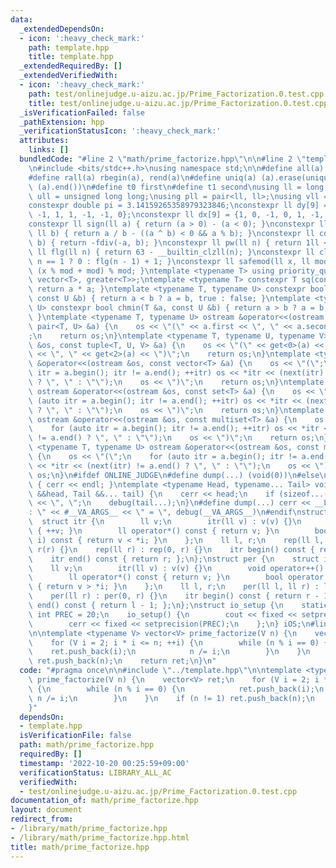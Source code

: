 ```yaml
---
data:
  _extendedDependsOn:
  - icon: ':heavy_check_mark:'
    path: template.hpp
    title: template.hpp
  _extendedRequiredBy: []
  _extendedVerifiedWith:
  - icon: ':heavy_check_mark:'
    path: test/onlinejudge.u-aizu.ac.jp/Prime_Factorization.0.test.cpp
    title: test/onlinejudge.u-aizu.ac.jp/Prime_Factorization.0.test.cpp
  _isVerificationFailed: false
  _pathExtension: hpp
  _verificationStatusIcon: ':heavy_check_mark:'
  attributes:
    links: []
  bundledCode: "#line 2 \"math/prime_factorize.hpp\"\n\n#line 2 \"template.hpp\"\n\
    \n#include <bits/stdc++.h>\nusing namespace std;\n\n#define all(a) begin(a), end(a)\n\
    #define rall(a) rbegin(a), rend(a)\n#define uniq(a) (a).erase(unique(all(a)),\
    \ (a).end())\n#define t0 first\n#define t1 second\nusing ll = long long;\nusing\
    \ ull = unsigned long long;\nusing pll = pair<ll, ll>;\nusing vll = vector<ll>;\n\
    constexpr double pi = 3.14159265358979323846;\nconstexpr ll dy[9] = {0, 1, 0,\
    \ -1, 1, 1, -1, -1, 0};\nconstexpr ll dx[9] = {1, 0, -1, 0, 1, -1, -1, 1, 0};\n\
    constexpr ll sign(ll a) { return (a > 0) - (a < 0); }\nconstexpr ll fdiv(ll a,\
    \ ll b) { return a / b - ((a ^ b) < 0 && a % b); }\nconstexpr ll cdiv(ll a, ll\
    \ b) { return -fdiv(-a, b); }\nconstexpr ll pw(ll n) { return 1ll << n; }\nconstexpr\
    \ ll flg(ll n) { return 63 - __builtin_clzll(n); }\nconstexpr ll clg(ll n) { return\
    \ n == 1 ? 0 : flg(n - 1) + 1; }\nconstexpr ll safemod(ll x, ll mod) { return\
    \ (x % mod + mod) % mod; }\ntemplate <typename T> using priority_queue_rev = priority_queue<T,\
    \ vector<T>, greater<T>>;\ntemplate <typename T> constexpr T sq(const T &a) {\
    \ return a * a; }\ntemplate <typename T, typename U> constexpr bool chmax(T &a,\
    \ const U &b) { return a < b ? a = b, true : false; }\ntemplate <typename T, typename\
    \ U> constexpr bool chmin(T &a, const U &b) { return a > b ? a = b, true : false;\
    \ }\ntemplate <typename T, typename U> ostream &operator<<(ostream &os, const\
    \ pair<T, U> &a) {\n    os << \"(\" << a.first << \", \" << a.second << \")\"\
    ;\n    return os;\n}\ntemplate <typename T, typename U, typename V> ostream &operator<<(ostream\
    \ &os, const tuple<T, U, V> &a) {\n    os << \"(\" << get<0>(a) << \", \" << get<1>(a)\
    \ << \", \" << get<2>(a) << \")\";\n    return os;\n}\ntemplate <typename T> ostream\
    \ &operator<<(ostream &os, const vector<T> &a) {\n    os << \"(\";\n    for (auto\
    \ itr = a.begin(); itr != a.end(); ++itr) os << *itr << (next(itr) != a.end()\
    \ ? \", \" : \"\");\n    os << \")\";\n    return os;\n}\ntemplate <typename T>\
    \ ostream &operator<<(ostream &os, const set<T> &a) {\n    os << \"(\";\n    for\
    \ (auto itr = a.begin(); itr != a.end(); ++itr) os << *itr << (next(itr) != a.end()\
    \ ? \", \" : \"\");\n    os << \")\";\n    return os;\n}\ntemplate <typename T>\
    \ ostream &operator<<(ostream &os, const multiset<T> &a) {\n    os << \"(\";\n\
    \    for (auto itr = a.begin(); itr != a.end(); ++itr) os << *itr << (next(itr)\
    \ != a.end() ? \", \" : \"\");\n    os << \")\";\n    return os;\n}\ntemplate\
    \ <typename T, typename U> ostream &operator<<(ostream &os, const map<T, U> &a)\
    \ {\n    os << \"(\";\n    for (auto itr = a.begin(); itr != a.end(); ++itr) os\
    \ << *itr << (next(itr) != a.end() ? \", \" : \"\");\n    os << \")\";\n    return\
    \ os;\n}\n#ifdef ONLINE_JUDGE\n#define dump(...) (void(0))\n#else\nvoid debug()\
    \ { cerr << endl; }\ntemplate <typename Head, typename... Tail> void debug(Head\
    \ &&head, Tail &&... tail) {\n    cerr << head;\n    if (sizeof...(Tail)) cerr\
    \ << \", \";\n    debug(tail...);\n}\n#define dump(...) cerr << __LINE__ << \"\
    : \" << #__VA_ARGS__ << \" = \", debug(__VA_ARGS__)\n#endif\nstruct rep {\n  \
    \  struct itr {\n        ll v;\n        itr(ll v) : v(v) {}\n        void operator++()\
    \ { ++v; }\n        ll operator*() const { return v; }\n        bool operator!=(itr\
    \ i) const { return v < *i; }\n    };\n    ll l, r;\n    rep(ll l, ll r) : l(l),\
    \ r(r) {}\n    rep(ll r) : rep(0, r) {}\n    itr begin() const { return l; };\n\
    \    itr end() const { return r; };\n};\nstruct per {\n    struct itr {\n    \
    \    ll v;\n        itr(ll v) : v(v) {}\n        void operator++() { --v; }\n\
    \        ll operator*() const { return v; }\n        bool operator!=(itr i) const\
    \ { return v > *i; }\n    };\n    ll l, r;\n    per(ll l, ll r) : l(l), r(r) {}\n\
    \    per(ll r) : per(0, r) {}\n    itr begin() const { return r - 1; };\n    itr\
    \ end() const { return l - 1; };\n};\nstruct io_setup {\n    static constexpr\
    \ int PREC = 20;\n    io_setup() {\n        cout << fixed << setprecision(PREC);\n\
    \        cerr << fixed << setprecision(PREC);\n    };\n} iOS;\n#line 4 \"math/prime_factorize.hpp\"\
    \n\ntemplate <typename V> vector<V> prime_factorize(V n) {\n    vector<V> ret;\n\
    \    for (V i = 2; i * i <= n; ++i) {\n        while (n % i == 0) {\n        \
    \    ret.push_back(i);\n            n /= i;\n        }\n    }\n    if (n != 1)\
    \ ret.push_back(n);\n    return ret;\n}\n"
  code: "#pragma once\n\n#include \"../template.hpp\"\n\ntemplate <typename V> vector<V>\
    \ prime_factorize(V n) {\n    vector<V> ret;\n    for (V i = 2; i * i <= n; ++i)\
    \ {\n        while (n % i == 0) {\n            ret.push_back(i);\n           \
    \ n /= i;\n        }\n    }\n    if (n != 1) ret.push_back(n);\n    return ret;\n\
    }"
  dependsOn:
  - template.hpp
  isVerificationFile: false
  path: math/prime_factorize.hpp
  requiredBy: []
  timestamp: '2022-10-20 00:25:59+09:00'
  verificationStatus: LIBRARY_ALL_AC
  verifiedWith:
  - test/onlinejudge.u-aizu.ac.jp/Prime_Factorization.0.test.cpp
documentation_of: math/prime_factorize.hpp
layout: document
redirect_from:
- /library/math/prime_factorize.hpp
- /library/math/prime_factorize.hpp.html
title: math/prime_factorize.hpp
---
```

